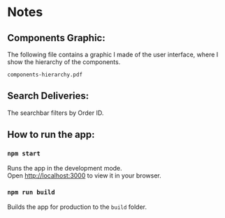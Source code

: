 # Notes

## Components Graphic:

The following file contains a graphic I made of the user interface, where I show the hierarchy of the components.

```
components-hierarchy.pdf
```

## Search Deliveries:

The searchbar filters by Order ID.

## How to run the app:

### `npm start`

Runs the app in the development mode.\
Open [http://localhost:3000](http://localhost:3000) to view it in your browser.


### `npm run build`

Builds the app for production to the `build` folder.


